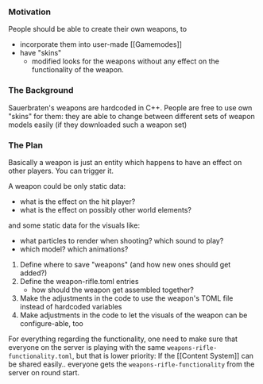 ### Motivation

People should be able to create their own weapons, to
* incorporate them into user-made [[Gamemodes]]
* have "skins"
   * modified looks for the weapons without any effect on the functionality of the weapon.

### The Background

Sauerbraten's weapons are hardcoded in C++.
People are free to use own "skins" for them:
they are able to change between different sets of weapon models easily (if they downloaded such a weapon set)

### The Plan

Basically a weapon is just an entity which happens to have an effect on other players.
You can trigger it.

A weapon could be only static data:
* what is the effect on the hit player?
* what is the effect on possibly other world elements?

and some static data for the visuals like:

* what particles to render when shooting? which sound to play?
* which model? which animations?

1. Define where to save "weapons" (and how new ones should get added?)
2. Define the weapon-rifle.toml entries
   * how should the weapon get assembled together?
3. Make the adjustments in the code to use the weapon's TOML file instead of hardcoded variables
4. Make adjustments in the code to let the visuals of the weapon can be configure-able, too

For everything regarding the functionality, one need to make sure that everyone on the server is playing with the same `weapons-rifle-functionality.toml`, but that is lower priority: If the [[Content System]] can be shared easily.. everyone gets the `weapons-rifle-functionality` from the server on round start.